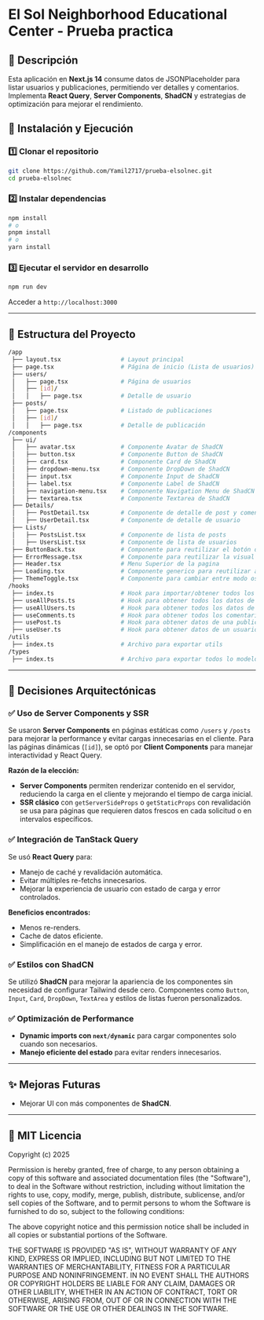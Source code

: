 # El Sol Neighborhood Educational Center - Prueba practica

## 📌 Descripción
Esta aplicación en **Next.js 14** consume datos de JSONPlaceholder para listar usuarios y publicaciones, permitiendo ver detalles y comentarios. Implementa **React Query**, **Server Components**, **ShadCN** y estrategias de optimización para mejorar el rendimiento.

## 🚀 Instalación y Ejecución

### **1️⃣ Clonar el repositorio**
```sh
git clone https://github.com/Yamil2717/prueba-elsolnec.git
cd prueba-elsolnec
```

### **2️⃣ Instalar dependencias**
```sh
npm install
# o
pnpm install
# o
yarn install
```

### **3️⃣ Ejecutar el servidor en desarrollo**
```sh
npm run dev
```
Acceder a `http://localhost:3000`

---
## 📂 Estructura del Proyecto

```sh
/app
 ├── layout.tsx                 # Layout principal
 ├── page.tsx                   # Página de inicio (Lista de usuarios)
 ├── users/
 │   ├── page.tsx               # Página de usuarios
 │   ├── [id]/     
 │   │   ├── page.tsx           # Detalle de usuario
 ├── posts/
 │   ├── page.tsx               # Listado de publicaciones
 │   ├── [id]/
 │   │   ├── page.tsx           # Detalle de publicación
/components
 ├── ui/
 │   ├── avatar.tsx             # Componente Avatar de ShadCN
 │   ├── button.tsx             # Componente Button de ShadCN
 │   ├── card.tsx               # Componente Card de ShadCN
 │   ├── dropdown-menu.tsx      # Componente DropDown de ShadCN
 │   ├── input.tsx              # Componente Input de ShadCN
 │   ├── label.tsx              # Componente Label de ShadCN
 │   ├── navigation-menu.tsx    # Componente Navigation Menu de ShadCN
 │   ├── textarea.tsx           # Componente Textarea de ShadCN
 ├── Details/ 
 │   ├── PostDetail.tsx         # Componente de detalle de post y comentarios
 │   ├── UserDetail.tsx         # Componente de detalle de usuario
 ├── Lists/ 
 │   ├── PostsList.tsx          # Componente de lista de posts
 │   ├── UsersList.tsx          # Componente de lista de usuarios
 ├── ButtonBack.tsx             # Componente para reutilizar el botón de regresar
 ├── ErrorMessage.tsx           # Componente para reutilizar la visual al momento de que surja un error
 ├── Header.tsx                 # Menu Superior de la pagina
 ├── Loading.tsx                # Componente generico para reutilizar al cargar las peticiones
 ├── ThemeToggle.tsx            # Componente para cambiar entre modo oscuro o claro
/hooks
 ├── index.ts                   # Hook para importar/obtener todos los hooks disponibles
 ├── useAllPosts.ts             # Hook para obtener todos los datos de las publicaciones
 ├── useAllUsers.ts             # Hook para obtener todos los datos de los usuarios
 ├── useComments.ts             # Hook para obtener todos los comentarios de una publicación
 ├── usePost.ts                 # Hook para obtener datos de una publicación
 ├── useUser.ts                 # Hook para obtener datos de un usuario
/utils
 ├── index.ts                   # Archivo para exportar utils
/types
 ├── index.ts                   # Archivo para exportar todos lo modelos/tipados de las entidades
```

---
## 📌 Decisiones Arquitectónicas

### **✅ Uso de Server Components y SSR**
Se usaron **Server Components** en páginas estáticas como `/users` y `/posts` para mejorar la performance y evitar cargas innecesarias en el cliente. Para las páginas dinámicas (`[id]`), se optó por **Client Components** para manejar interactividad y React Query.

**Razón de la elección:**
- **Server Components** permiten renderizar contenido en el servidor, reduciendo la carga en el cliente y mejorando el tiempo de carga inicial.
- **SSR clásico** con `getServerSideProps` o `getStaticProps` con revalidación se usa para páginas que requieren datos frescos en cada solicitud o en intervalos específicos.

### **✅ Integración de TanStack Query**
Se usó **React Query** para:
- Manejo de caché y revalidación automática.
- Evitar múltiples re-fetchs innecesarios.
- Mejorar la experiencia de usuario con estado de carga y error controlados.

**Beneficios encontrados:**
- Menos re-renders.
- Cache de datos eficiente.
- Simplificación en el manejo de estados de carga y error.

### **✅ Estilos con ShadCN**
Se utilizó **ShadCN** para mejorar la apariencia de los componentes sin necesidad de configurar Tailwind desde cero. Componentes como `Button`, `Input`, `Card`, `DropDown`, `TextArea` y estilos de listas fueron personalizados.

### **✅ Optimización de Performance**
- **Dynamic imports con `next/dynamic`** para cargar componentes solo cuando son necesarios.
- **Manejo eficiente del estado** para evitar renders innecesarios.

---
## ✨ Mejoras Futuras
- Mejorar UI con más componentes de **ShadCN**.

---
## 📜 MIT Licencia
Copyright (c) 2025

Permission is hereby granted, free of charge, to any person obtaining a copy
of this software and associated documentation files (the "Software"), to deal
in the Software without restriction, including without limitation the rights
to use, copy, modify, merge, publish, distribute, sublicense, and/or sell
copies of the Software, and to permit persons to whom the Software is
furnished to do so, subject to the following conditions:

The above copyright notice and this permission notice shall be included in all
copies or substantial portions of the Software.

THE SOFTWARE IS PROVIDED "AS IS", WITHOUT WARRANTY OF ANY KIND, EXPRESS OR
IMPLIED, INCLUDING BUT NOT LIMITED TO THE WARRANTIES OF MERCHANTABILITY,
FITNESS FOR A PARTICULAR PURPOSE AND NONINFRINGEMENT. IN NO EVENT SHALL THE
AUTHORS OR COPYRIGHT HOLDERS BE LIABLE FOR ANY CLAIM, DAMAGES OR OTHER
LIABILITY, WHETHER IN AN ACTION OF CONTRACT, TORT OR OTHERWISE, ARISING FROM,
OUT OF OR IN CONNECTION WITH THE SOFTWARE OR THE USE OR OTHER DEALINGS IN THE
SOFTWARE.
